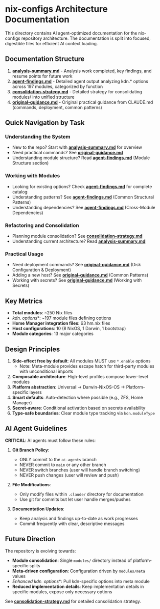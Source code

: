 # nix-configs Architecture Documentation

This directory contains AI agent-optimized documentation for the nix-configs repository architecture. The documentation is split into focused, digestible files for efficient AI context loading.

## Documentation Structure

1. **[analysis-summary.md](analysis-summary.md)** - Analysis work completed, key findings, and resume points for future work
2. **[agent-findings.md](agent-findings.md)** - Detailed agent output analyzing kdn.* options across 197 modules, categorized by function
3. **[consolidation-strategy.md](consolidation-strategy.md)** - Detailed strategy for consolidating modules/ into unified structure
4. **[original-guidance.md](original-guidance.md)** - Original practical guidance from CLAUDE.md (commands, deployment, common patterns)

## Quick Navigation by Task

### Understanding the System
- New to the repo? Start with **[analysis-summary.md](analysis-summary.md)** for overview
- Need practical commands? See **[original-guidance.md](original-guidance.md)**
- Understanding module structure? Read **[agent-findings.md](agent-findings.md)** (Module Structure section)

### Working with Modules
- Looking for existing options? Check **[agent-findings.md](agent-findings.md)** for complete catalog
- Understanding patterns? See **[agent-findings.md](agent-findings.md)** (Common Structural Patterns)
- Understanding dependencies? See **[agent-findings.md](agent-findings.md)** (Cross-Module Dependencies)

### Refactoring and Consolidation
- Planning module consolidation? See **[consolidation-strategy.md](consolidation-strategy.md)**
- Understanding current architecture? Read **[analysis-summary.md](analysis-summary.md)**

### Practical Usage
- Need deployment commands? See **[original-guidance.md](original-guidance.md)** (Disk Configuration & Deployment)
- Adding a new host? See **[original-guidance.md](original-guidance.md)** (Common Patterns)
- Working with secrets? See **[original-guidance.md](original-guidance.md)** (Working with Secrets)

## Key Metrics

- **Total modules**: ~250 Nix files
- **kdn.* options**: ~197 module files defining options
- **Home Manager integration files**: 63 hm.nix files
- **Host configurations**: 10 (8 NixOS, 1 Darwin, 1 bootstrap)
- **Module categories**: 13 major categories

## Design Principles

1. **Side-effect free by default**: All modules MUST use `*.enable` options
   - Note: Meta-module provides escape hatch for third-party modules with unconditional imports
2. **Composable architecture**: High-level profiles compose lower-level modules
3. **Platform abstraction**: Universal → Darwin-NixOS-OS → Platform-specific layers
4. **Smart defaults**: Auto-detection where possible (e.g., ZFS, Home Manager)
5. **Secret-aware**: Conditional activation based on secrets availability
6. **Type-safe boundaries**: Clear module type tracking via `kdn.moduleType`

## AI Agent Guidelines

**CRITICAL**: AI agents must follow these rules:

1. **Git Branch Policy**:
   - ONLY commit to the `ai-agents` branch
   - NEVER commit to `main` or any other branch
   - NEVER switch branches (user will handle branch switching)
   - NEVER push changes (user will review and push)

2. **File Modifications**:
   - Only modify files within `.claude/` directory for documentation
   - Use git for commits but let user handle merges/pushes

3. **Documentation Updates**:
   - Keep analysis and findings up-to-date as work progresses
   - Commit frequently with clear, descriptive messages

## Future Direction

The repository is evolving towards:
- **Module consolidation**: Single `modules/` directory instead of platform-specific splits
- **Meta-driven configuration**: Configuration driven by `modules/meta` values
- **Enhanced kdn.* options**: Pull kdn-specific options into meta module
- **Reduced implementation details**: Keep implementation details in specific modules, expose only necessary options

See **[consolidation-strategy.md](consolidation-strategy.md)** for detailed consolidation strategy.
